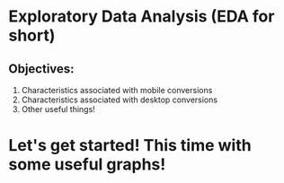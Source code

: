 # Exploratory Data Analysis (EDA for short)

## Objectives:
1) Characteristics associated with mobile conversions
2) Characteristics associated with desktop conversions 
3) Other useful things!

# Let's get started! This time with some useful graphs!

